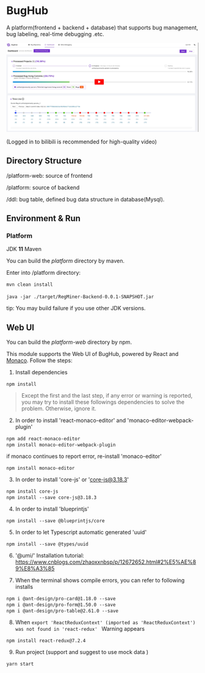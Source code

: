 # BugHub
A platform(frontend + backend + database) that supports bug management, bug labeling, real-time debugging .etc.

[![Video Thumbnail](https://github.com/SongXueZhi/bughub/blob/main/platform-web/pn.jpg)](https://www.bilibili.com/video/BV1HgmPYzEXq)

(Logged in to bilibili is recommended for high-quality video)

## Directory Structure

/platform-web: source of frontend

/platform: source of backend

/ddl: bug table, defined bug data structure in database(Mysql).



## Environment & Run
### Platform

JDK **11**
Maven

You can build the *platform* directory by maven.



Enter into /platform directory: 

```
mvn clean install

java -jar ./target/RegMiner-Backend-0.0.1-SNAPSHOT.jar 
```

tip: You may build failure if you use other JDK versions.



## Web UI

You can build the *platform-web* directory by npm.

This module supports the Web UI of BugHub, powered by React and  [Monaco](https://microsoft.github.io/monaco-editor/). Follow the steps:

1. Install dependencies

```
npm install
```

> Except the first and the last step, if any error or warning is reported, you may try to install these followings
> dependencies to solve the problem. Otherwise, ignore it.

2. In order to install 'react-monaco-editor' and 'monaco-editor-webpack-plugin'

```
npm add react-monaco-editor
npm install monaco-editor-webpack-plugin
```

if monaco continues to report error, re-install 'monaco-editor'

```
npm install monaco-editor
```

3. In order to install 'core-js' or 'core-js@3.18.3'

```
npm install core-js
npm install --save core-js@3.18.3
```

4. In order to install 'blueprintjs'

```
npm install --save @blueprintjs/core
```

5. In order to let Typescript automatic generated 'uuid'

```
npm install --save @types/uuid
```

6. '@umi/' Installation tutorial: https://www.cnblogs.com/zhaoxxnbsp/p/12672652.html#2%E5%AE%89%E8%A3%85

7. When the terminal shows compile errors, you can refer to following installs

```
npm i @ant-design/pro-card@1.18.0 --save
npm i @ant-design/pro-form@1.50.0 --save
npm i @ant-design/pro-table@2.61.0 --save
```

8. When `export 'ReactReduxContext' (imported as 'ReactReduxContext') was not found in 'react-redux' ` Warning appears

```
npm install react-redux@7.2.4
```

9. Run project (support and suggest to use mock data )

```
yarn start
```

## 








